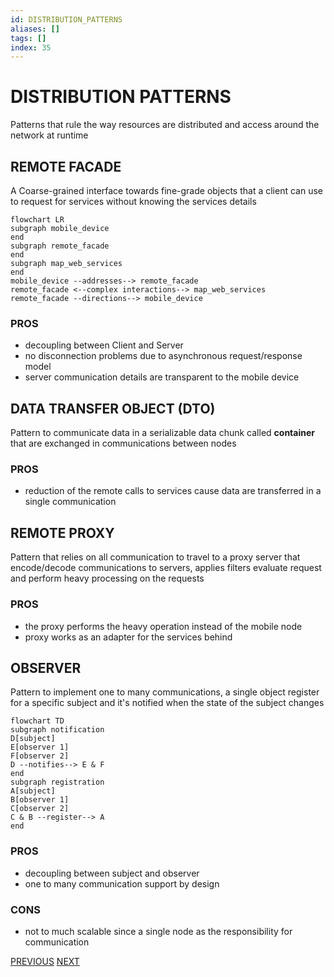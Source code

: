 ```yaml
---
id: DISTRIBUTION_PATTERNS
aliases: []
tags: []
index: 35
---
```


# DISTRIBUTION PATTERNS

Patterns that rule the way resources are distributed and access around the network at runtime

## REMOTE FACADE

A Coarse-grained interface towards fine-grade objects that a client can use to request for services without knowing the services details

```mermaid
flowchart LR
subgraph mobile_device
end
subgraph remote_facade
end
subgraph map_web_services
end
mobile_device --addresses--> remote_facade
remote_facade <--complex interactions--> map_web_services
remote_facade --directions--> mobile_device
```
### PROS
- decoupling between Client and Server
-  no disconnection problems due to asynchronous request/response model
-  server communication details are transparent to the mobile device

## DATA TRANSFER OBJECT (DTO)

Pattern to communicate data in a serializable data chunk called **container**  that are exchanged in communications between nodes

### PROS

- reduction of the remote calls to services cause data are transferred in a single communication

## REMOTE PROXY

Pattern that relies on all communication to travel to a proxy server that encode/decode communications to servers, applies filters evaluate request and perform heavy processing on the requests

### PROS

- the proxy performs the heavy operation instead of the mobile node
- proxy works as an adapter for the services behind

## OBSERVER

Pattern to implement one to many communications, a single object register for a specific subject and it's notified when the state of the subject changes

```mermaid
flowchart TD
subgraph notification
D[subject]
E[observer 1]
F[observer 2]
D --notifies--> E & F
end
subgraph registration
A[subject]
B[observer 1]
C[observer 2]
C & B --register--> A
end
```

### PROS

- decoupling between subject and observer
- one to many communication support by design

### CONS

- not to much scalable since a single node as the responsibility for communication

[PREVIOUS](PATTERNS.md) [NEXT](RESOURCE_MANAGEMENT_PATTERNS.md)
